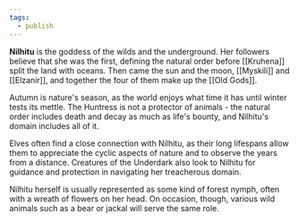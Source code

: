 ```yaml
---
tags:
  - publish
---
```

**Nilhitu** is the goddess of the wilds and the underground. Her followers believe that she was the first, defining the natural order before [[Kruhena]] split the land with oceans. Then came the sun and the moon, [[Myskili]] and [[Elzanir]], and together the four of them make up the [[Old Gods]].

Autumn is nature's season, as the world enjoys what time it has until winter tests its mettle. The Huntress is not a protector of animals - the natural order includes death and decay as much as life's bounty, and Nilhitu's domain includes all of it.

Elves often find a close connection with Nilhitu, as their long lifespans allow them to appreciate the cyclic aspects of nature and to observe the years from a distance. Creatures of the Underdark also look to Nilhitu for guidance and protection in navigating her treacherous domain.

Nilhitu herself is usually represented as some kind of forest nymph, often with a wreath of flowers on her head. On occasion, though, various wild animals such as a bear or jackal will serve the same role.